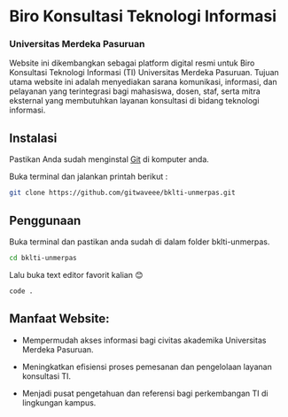 # Biro Konsultasi Teknologi Informasi
### Universitas Merdeka Pasuruan

Website ini dikembangkan sebagai platform digital resmi untuk Biro Konsultasi Teknologi Informasi (TI) Universitas Merdeka Pasuruan. Tujuan utama website ini adalah menyediakan sarana komunikasi, informasi, dan pelayanan yang terintegrasi bagi mahasiswa, dosen, staf, serta mitra eksternal yang membutuhkan layanan konsultasi di bidang teknologi informasi.

## Instalasi

Pastikan Anda sudah menginstal [Git](https://git-scm.com/downloads) di komputer anda.

Buka terminal dan jalankan printah berikut :

```bash
git clone https://github.com/gitwaveee/bklti-unmerpas.git
```

## Penggunaan

Buka terminal dan pastikan anda sudah di dalam folder bklti-unmerpas.

```bash
cd bklti-unmerpas
```
Lalu buka text editor favorit kalian 😊

```bash
code .
```


## Manfaat Website:

- Mempermudah akses informasi bagi civitas akademika Universitas Merdeka Pasuruan.

- Meningkatkan efisiensi proses pemesanan dan pengelolaan layanan konsultasi TI.

- Menjadi pusat pengetahuan dan referensi bagi perkembangan TI di lingkungan kampus.

